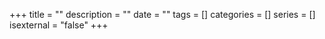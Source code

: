 +++
title = ""
description = ""
date = ""
tags = []
categories = []
series = []
isexternal = "false"
+++

